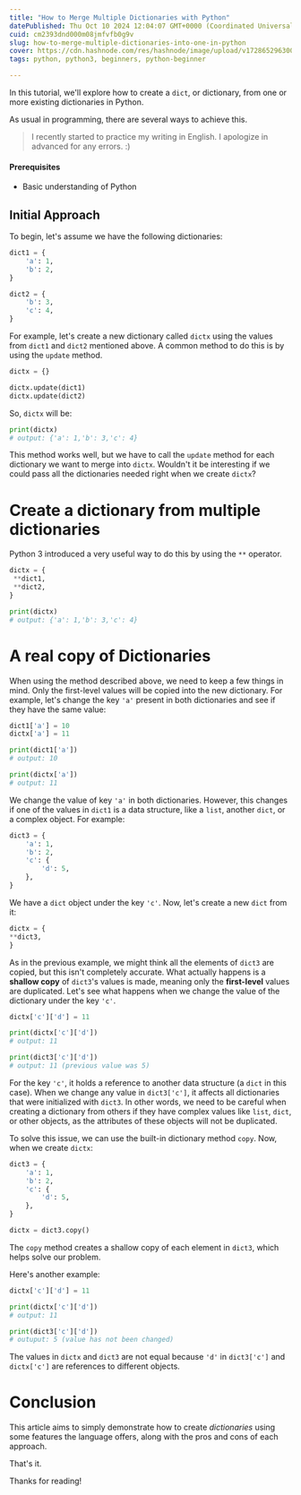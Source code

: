 ```yaml
---
title: "How to Merge Multiple Dictionaries with Python"
datePublished: Thu Oct 10 2024 12:04:07 GMT+0000 (Coordinated Universal Time)
cuid: cm2393dnd000m08jmfvfb0g9v
slug: how-to-merge-multiple-dictionaries-into-one-in-python
cover: https://cdn.hashnode.com/res/hashnode/image/upload/v1728652963001/f62d0190-d451-444b-baa0-fe69bc893e90.png
tags: python, python3, beginners, python-beginner

---
```


In this tutorial, we'll explore how to create a `dict`, or dictionary, from one or more existing dictionaries in Python.

As usual in programming, there are several ways to achieve this.

> I recently started to practice my writing in English. I apologize in advanced for any errors. :)

#### Prerequisites

* Basic understanding of Python
    

## **Initial Approach**

To begin, let's assume we have the following dictionaries:

```python
dict1 = {
    'a': 1,
    'b': 2,
}

dict2 = {
    'b': 3,
    'c': 4,
}
```

For example, let's create a new dictionary called `dictx` using the values from `dict1` and `dict2` mentioned above. A common method to do this is by using the `update` method.

```python
dictx = {}

dictx.update(dict1)
dictx.update(dict2)
```

So, `dictx` will be:

```python
print(dictx)
# output: {'a': 1,'b': 3,'c': 4}
```

This method works well, but we have to call the `update` method for each dictionary we want to merge into `dictx`. Wouldn't it be interesting if we could pass all the dictionaries needed right when we create `dictx`?

# **Create a dictionary from multiple dictionaries**

Python 3 introduced a very useful way to do this by using the `**` operator.

```python
dictx = {
 **dict1,
 **dict2,
}

print(dictx)
# output: {'a': 1,'b': 3,'c': 4}
```

# **A real copy of Dictionaries**

When using the method described above, we need to keep a few things in mind. Only the first-level values will be copied into the new dictionary. For example, let's change the key `'a'` present in both dictionaries and see if they have the same value:

```python
dict1['a'] = 10
dictx['a'] = 11

print(dict1['a'])
# output: 10

print(dictx['a'])
# output: 11
```

We change the value of key `'a'` in both dictionaries. However, this changes if one of the values in `dict1` is a data structure, like a `list`, another `dict`, or a complex object. For example:

```python
dict3 = {
    'a': 1,
    'b': 2,
    'c': {
        'd': 5,
    },
}
```

We have a `dict` object under the key `'c'`. Now, let's create a new `dict` from it:

```python
dictx = {
**dict3,
}
```

As in the previous example, we might think all the elements of `dict3` are copied, but this isn't completely accurate. What actually happens is a **shallow copy** of `dict3`'s values is made, meaning only the **first-level** values are duplicated. Let's see what happens when we change the value of the dictionary under the key `'c'`.

```python
dictx['c']['d'] = 11

print(dictx['c']['d'])
# output: 11

print(dict3['c']['d'])
# output: 11 (previous value was 5)
```

For the key `'c'`, it holds a reference to another data structure (a `dict` in this case). When we change any value in `dict3['c']`, it affects all dictionaries that were initialized with `dict3`. In other words, we need to be careful when creating a dictionary from others if they have complex values like `list`, `dict`, or other objects, as the attributes of these objects will not be duplicated.

To solve this issue, we can use the built-in dictionary method `copy`. Now, when we create `dictx`:

```python
dict3 = {
    'a': 1,
    'b': 2,
    'c': {
        'd': 5,
    },
}

dictx = dict3.copy()
```

The `copy` method creates a shallow copy of each element in `dict3`, which helps solve our problem.

Here's another example:

```python
dictx['c']['d'] = 11

print(dictx['c']['d'])
# output: 11

print(dict3['c']['d'])
# outuput: 5 (value has not been changed)
```

The values in `dictx` and `dict3` are not equal because `'d'` in `dict3['c']` and `dictx['c']` are references to different objects.

# **Conclusion**

This article aims to simply demonstrate how to create *dictionaries* using some features the language offers, along with the pros and cons of each approach.

That's it.

Thanks for reading!